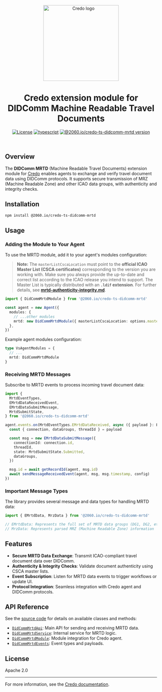<p align="center">
  <br />
  <img
    alt="Credo logo"
    src="https://github.com/openwallet-foundation/credo-ts/blob/c7886cb8377ceb8ee4efe8d264211e561a75072d/images/credo-logo.png"
    height="250px"
  />
</p>
<h1 align="center"><b>Credo extension module for DIDComm Machine Readable Travel Documents</b></h1>
<p align="center">
  <a
    href="https://raw.githubusercontent.com/openwallet-foundation/credo-ts-ext/main/LICENSE"
    ><img
      alt="License"
      src="https://img.shields.io/badge/License-Apache%202.0-blue.svg"
  /></a>
  <a href="https://www.typescriptlang.org/"
    ><img
      alt="typescript"
      src="https://img.shields.io/badge/%3C%2F%3E-TypeScript-%230074c1.svg"
  /></a>
  <a href="https://www.npmjs.com/package/@2060.io/credo-ts-didcomm-mrtd"
    ><img
      alt="@2060.io/credo-ts-didcomm-mrtd version"
      src="https://img.shields.io/npm/v/@2060.io/credo-ts-didcomm-mrtd"
  /></a>
</p>
<br />

## Overview

The **DIDComm MRTD** (Machine Readable Travel Documents) extension module for [Credo](https://github.com/openwallet-foundation/credo-ts.git) enables agents to exchange and verify travel document data using DIDComm protocols. It supports secure transmission of MRZ (Machine Readable Zone) and other ICAO data groups, with authenticity and integrity checks.

## Installation

```bash
npm install @2060.io/credo-ts-didcomm-mrtd
```

## Usage

### Adding the Module to Your Agent

To use the MRTD module, add it to your agent's modules configuration:

> **Note:** The `masterListCscaLocation` must point to the **official ICAO Master List (CSCA certificates)** corresponding to the version you are working with. Make sure you always provide the up-to-date and correct list according to the ICAO release you intend to support. The Master List is typically distributed with an **`.ldif` extension**. For further details, see [**mrtd-authenticity-integrity.md**](./docs/mrtd-authenticity-integrity.md).

```typescript
import { DidCommMrtdModule } from '@2060.io/credo-ts-didcomm-mrtd'

const agent = new Agent({
  modules: {
    // ...other modules
    mrtd: new DidCommMrtdModule({ masterListCscaLocation: options.masterListCscaLocation }),
  },
})
```

Example agent modules configuration:

```typescript
type VsAgentModules = {
  // ...
  mrtd: DidCommMrtdModule
}
```

### Receiving MRTD Messages

Subscribe to MRTD events to process incoming travel document data:

```typescript
import {
  MrtdEventTypes,
  EMrtdDataReceivedEvent,
  EMrtdDataSubmitMessage,
  MrtdSubmitState,
} from '@2060.io/credo-ts-didcomm-mrtd'

agent.events.on(MrtdEventTypes.EMrtdDataReceived, async ({ payload }: EMrtdDataReceivedEvent) => {
  const { connection, dataGroups, threadId } = payload

  const msg = new EMrtdDataSubmitMessage({
    connectionId: connection.id,
    threadId,
    state: MrtdSubmitState.Submitted,
    dataGroups,
  })

  msg.id = await getRecordId(agent, msg.id)
  await sendMessageReceivedEvent(agent, msg, msg.timestamp, config)
})
```

### Important Message Types

The library provides several message and data types for handling MRTD data:

```typescript
import { EMrtdData, MrzData } from '@2060.io/credo-ts-didcomm-mrtd'

// EMrtdData: Represents the full set of MRTD data groups (DG1, DG2, etc.)
// MrzData: Represents parsed MRZ (Machine Readable Zone) information
```

## Features

- **Secure MRTD Data Exchange**: Transmit ICAO-compliant travel document data over DIDComm.
- **Authenticity & Integrity Checks**: Validate document authenticity using CSCA master lists.
- **Event Subscription**: Listen for MRTD data events to trigger workflows or update UI.
- **Protocol Integration**: Seamless integration with Credo agent and DIDComm protocols.

## API Reference

See the [source code](./src/) for details on available classes and methods:

- [`DidCommMrtdApi`](./src/DidCommMrtdApi.ts): Main API for sending and receiving MRTD data.
- [`DidCommMrtdService`](./src/DidCommMrtdService.ts): Internal service for MRTD logic.
- [`DidCommMrtdModule`](./src/DidCommMrtdModule.ts): Module integration for Credo agent.
- [`DidCommMrtdEvents`](./src/DidCommMrtdEvents.ts): Event types and payloads.

## License

Apache 2.0

---

For more information, see the [Credo documentation](https://github.com/openwallet-foundation/credo-ts.git).
